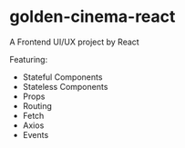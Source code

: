# golden-cinema-react
A Frontend UI/UX project by React

Featuring: 
* Stateful Components
* Stateless Components
* Props
* Routing
* Fetch
* Axios
* Events
